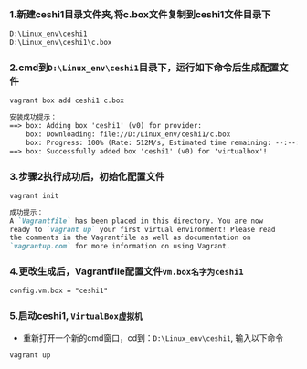 
### 1.新建ceshi1目录文件夹,将c.box文件复制到ceshi1文件目录下
```markdown
D:\Linux_env\ceshi1
D:\Linux_env\ceshi1\c.box
```

### 2.cmd到`D:\Linux_env\ceshi1`目录下，运行如下命令后生成配置文件
```markdown
vagrant box add ceshi1 c.box

安装成功提示：
==> box: Adding box 'ceshi1' (v0) for provider:
    box: Downloading: file://D:/Linux_env/ceshi1/c.box
    box: Progress: 100% (Rate: 512M/s, Estimated time remaining: --:--:--)
==> box: Successfully added box 'ceshi1' (v0) for 'virtualbox'!
```

### 3.步骤2执行成功后，初始化配置文件
```markdown
vagrant init

成功提示：
A `Vagrantfile` has been placed in this directory. You are now
ready to `vagrant up` your first virtual environment! Please read
the comments in the Vagrantfile as well as documentation on
`vagrantup.com` for more information on using Vagrant.
```

### 4.更改生成后，Vagrantfile配置文件`vm.box名字为ceshi1`
```markdown
config.vm.box = "ceshi1"
```

### 5.启动ceshi1, `VirtualBox虚拟机`
*   重新打开一个新的cmd窗口，cd到：`D:\Linux_env\ceshi1`, 输入以下命令
```markdown
vagrant up
``` 
